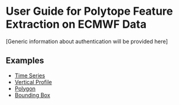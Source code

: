 # User Guide for Polytope Feature Extraction on ECMWF Data

[Generic information about authentication will be provided here]

## Examples

- [Time Series](#timeseries)
- [Vertical Profile](#vertical_profile)
- [Polygon](#polygon)
- [Bounding Box](#boundingbox)